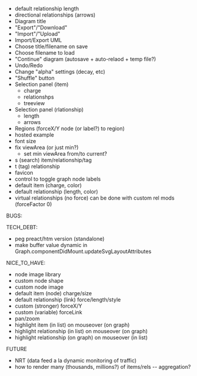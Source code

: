 - default relationship length
- directional relationships (arrows)
- Diagram title
- "Export"/"Download"
- "Import"/"Upload"
- Import/Export UML
- Choose title/filename on save
- Choose filename to load
- "Continue" diagram (autosave + auto-relaod + temp file?)
- Undo/Redo
- Change "alpha" settings (decay, etc)
- "Shuffle" button
- Selection panel (item)
  - charge
  - relationshps
  - treeview
- Selection panel (rlationship)
  - length
  - arrows
- Regions (forceX/Y node (or label?) to region)
- hosted example
- font size
- fix viewArea (or just min?)
  - set min viewArea from/to current?
- s (search) item/relationship/tag
- t (tag) relationship
- favicon
- control to toggle graph node labels
- default item (charge, color)
- default relationship (length, color)
- virtual relationships (no force) can be done with custom rel mods (forceFactor 0)

BUGS:

TECH_DEBT:
- peg preact/htm version (standalone)
- make buffer value dynamic in Graph.componentDidMount.updateSvgLayoutAttributes

NICE_TO_HAVE:
- node image library
- custom node shape
- custom node image
- default item (node) charge/size
- default relationship (link) force/length/style
- custom (stronger) forceX/Y
- custom (variable) forceLink
- pan/zoom
- highlight item (in list) on mouseover (on graph)
- highlight relationship (in list) on mouseover (on graph)
- highlight relationship (on graph) on mouseover (in list)

FUTURE
- NRT (data feed a la dynamic monitoring of traffic)
- how to render many (thousands, millions?) of items/rels -- aggregation?